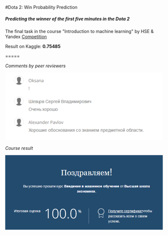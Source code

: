 #Dota 2: Win Probability Prediction
##### Predicting the winner of the first five minutes in the Dota 2
The final task in the course "Introduction to machine learning" by HSE &amp; Yandex
[Competition](https://inclass.kaggle.com/c/dota-2-win-probability-prediction)

Result on Kaggle: **0.75485** 

=====

*Comments by peer reviewers*

![Comments](https://github.com/e5pecial/predict_dota2/raw/master/comments.PNG)



*Course result*

![Result](https://github.com/e5pecial/predict_dota2/raw/master/result.PNG)
